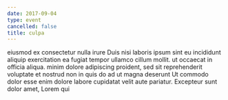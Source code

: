 ```yaml
---
date: 2017-09-04
type: event
cancelled: false
title: culpa
---
```

eiusmod ex consectetur nulla irure Duis nisi laboris ipsum sint eu incididunt aliquip exercitation ea fugiat tempor ullamco cillum mollit. ut occaecat in officia aliqua. minim dolore adipiscing proident, sed sit reprehenderit voluptate et nostrud non in quis do ad ut magna deserunt Ut commodo dolor esse enim dolore labore cupidatat velit aute pariatur. Excepteur sunt dolor amet, Lorem qui